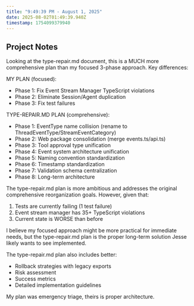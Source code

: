 ```yaml
---
title: "9:49:39 PM - August 1, 2025"
date: 2025-08-02T01:49:39.940Z
timestamp: 1754099379940
---
```


## Project Notes

Looking at the type-repair.md document, this is a MUCH more comprehensive plan than my focused 3-phase approach. Key differences:

MY PLAN (focused):
- Phase 1: Fix Event Stream Manager TypeScript violations  
- Phase 2: Eliminate Session/Agent duplication
- Phase 3: Fix test failures

TYPE-REPAIR.MD PLAN (comprehensive):
- Phase 1: EventType name collision (rename to ThreadEventType/StreamEventCategory)
- Phase 2: Web package consolidation (merge events.ts/api.ts)
- Phase 3: Tool approval type unification 
- Phase 4: Event system architecture unification
- Phase 5: Naming convention standardization
- Phase 6: Timestamp standardization  
- Phase 7: Validation schema centralization
- Phase 8: Long-term architecture

The type-repair.md plan is more ambitious and addresses the original comprehensive reorganization goals. However, given that:
1. Tests are currently failing (1 test failure)
2. Event stream manager has 35+ TypeScript violations
3. Current state is WORSE than before

I believe my focused approach might be more practical for immediate needs, but the type-repair.md plan is the proper long-term solution Jesse likely wants to see implemented.

The type-repair.md plan also includes better:
- Rollback strategies with legacy exports
- Risk assessment 
- Success metrics
- Detailed implementation guidelines

My plan was emergency triage, theirs is proper architecture.
